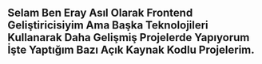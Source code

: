 ## Selam Ben Eray Asıl Olarak Frontend Geliştiricisiyim Ama Başka Teknolojileri Kullanarak Daha Gelişmiş Projelerde Yapıyorum İşte Yaptığım Bazı Açık Kaynak Kodlu Projelerim.

<!--
**Selambeneray/Selambeneray** is a ✨ _special_ ✨ repository because its `README.md` (this file) appears on your GitHub profile.

Here are some ideas to get you started:

- 🔭 I’m currently working on ...
- 🌱 I’m currently learning ...
- 👯 I’m looking to collaborate on ...
- 🤔 I’m looking for help with ...
- 💬 Ask me about ...
- 📫 How to reach me: ...
- 😄 Pronouns: ...
- ⚡ Fun fact: ...
-->
